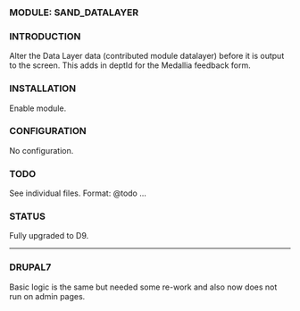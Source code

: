 ### MODULE: SAND_DATALAYER

### INTRODUCTION
Alter the Data Layer data (contributed module datalayer) before it is output to the screen.
This adds in deptId for the Medallia feedback form.

### INSTALLATION
Enable module.

### CONFIGURATION
No configuration.

### TODO
See individual files. Format: @todo ...

### STATUS
Fully upgraded to D9.

---

### DRUPAL7

Basic logic is the same but needed some re-work and also now does not run on admin pages.
